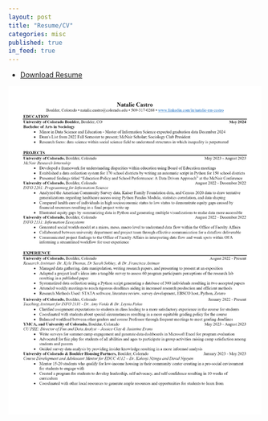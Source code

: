 ```yaml
---
layout: post
title: "Resume/CV"
categories: misc
published: true
in_feed: true
---
```



<ul class="actions">
		<li><a href="https://github.com/NatalieRMCastro/website/blob/8a5084c0c39904a247781d8fc775f02c4768f5d4/assets/images/nr.pdf" class="button">Download Resume</a></li>
	</ul>
<a class="image"><img src="assets/images/nr.png" alt="Photo of Natalie Castro's Resume, click the button above to use a PDF for a screenreader version" /></a>
			
